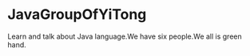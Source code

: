 JavaGroupOfYiTong
=================

Learn and talk about Java language.We have six people.We all is green hand.
